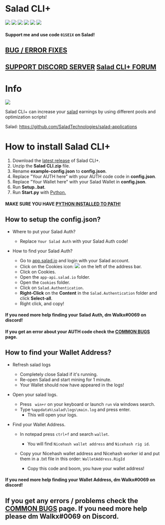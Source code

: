 # Salad CLI+

![](https://img.shields.io/github/stars/Walker21390/SaladCLI_Plus.svg) ![](https://img.shields.io/github/forks/Walker21390/SaladCLI_Plus.svg) ![](https://img.shields.io/github/tag/Walker21390/SaladCLI_Plus.svg) ![](https://img.shields.io/github/release/Walker21390/SaladCLI_Plus.svg) ![](https://img.shields.io/github/issues/Walker21390/SaladCLI_Plus.svg) ![](https://img.shields.io/github/license/Walker21390/SaladCLI_Plus.svg)


#### Support me and use code `01SE1X` on Salad!


## [BUG / ERROR FIXES](https://github.com/Walker21390/SaladCLI_Plus/blob/main/CommonBugs.md)
## [SUPPORT DISCORD SERVER](https://discord.gg/D2VBbJDz8c) [Salad CLI+ FORUM](https://saladcommunity.xyz/t/salad-cli)

# Info

![](https://i.imgur.com/CpeBkm7.png?size=300)

Salad CLI+ can increase your [salad](https://github.com/SaladTechnologies/salad-applications "salad") earnings by using different pools and optimization scripts!

Salad: https://github.com/SaladTechnologies/salad-applications


# How to install Salad CLI+

1. Download the [latest release](https://github.com/Walker21390/SaladCLI/releases "latest release") of Salad CLI+.
2. Unzip the **Salad CLI.zip** file.
3. Rename **example-config.json** to **config.json**.
4. Replace "Your AUTH here" with your AUTH code code in **config.json**.
5. Replace "Your Wallet here" with your Salad Wallet in **config.json**.
6. Run **Setup..bat**.
7. Run **Start.py** with [Python.](https://www.python.org "Python")

#### MAKE SURE YOU HAVE [PYTHON INSTALLED TO PATH!](https://datatofish.com/add-python-to-windows-path)


## How to setup the config.json?

+ Where to put your Salad Auth?
	* Replace `Your Salad Auth` with your Salad Auth code!

+ How to find your Salad Auth?
	* Go to [app.salad.io](https://app.salad.io "app.salad.io") and login with your Salad account.
	* Click on the Cookies icon: ![](https://images-ext-2.discordapp.net/external/307zW6hU-4O2g0TaCN3VXR29D-byDrPOxcvtV7k5fTs/https/i.imgur.com/rCpRXdW.png) on the left of the address bar.
	* Click on Cookies.
	* Open the `app-api.salad.io` folder.
	* Open the `Cookies` folder.
	* Click on `Salad.Authentication`.
	* **Right-Click** on the **Content** in the `Salad.Authentication` folder and click **Select-all**.
	* Right click, and copy!

#### If you need more help finding your Salad Auth, dm Walkx#0069 on discord!
#### If you get an error about your AUTH code check the [COMMON BUGS](https://github.com/Walker21390/SaladCLI_Plus/blob/main/CommonBugs.md) page.


## How to find your Wallet Address?
* Refresh salad logs
	+ Completely close Salad if it's running.
	+ Re-open Salad and start mining for 1 minute.
	+ Your Wallet should now have appeared in the logs!

* Open your salad logs.
	+ Press ` win+r` on your keyboard or launch `run` via windows search.
	+ Type `%appdata%\salad\logs\main.log` and press enter.
		- This will open your logs.

* Find your Wallet Address.
	+ In notepad press `ctrl+f` and search `wallet`.
		- You will find `Nicehash wallet address` and `Nicehash rig id`.
	+ Copy your Nicehash wallet address and Nicehash worker id and put them in a .txt file in this order: `WalletAddress.RigId`
		
		- Copy this code and boom, you have your wallet address!
		
#### If you need more help finding your Wallet Address, dm Walkx#0069 on discord!

## If you get any errors / problems check the [COMMON BUGS](https://github.com/Walker21390/SaladCLI_Plus/blob/main/CommonBugs.md) page. If you need more help please dm Walkx#0069 on Discord.
